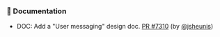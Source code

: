 ### 📝 Documentation

- DOC: Add a "User messaging" design doc.  [PR #7310](https://github.com/datalad/datalad/pull/7310) (by [@jsheunis](https://github.com/jsheunis))
